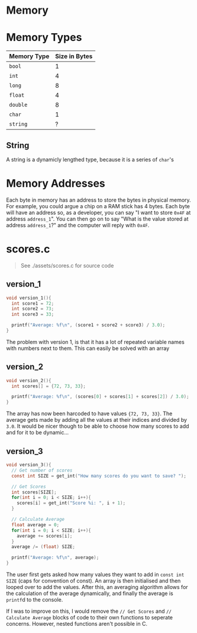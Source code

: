 # Memory

# Memory Types

Memory Type | Size in Bytes
------------|--------------
`bool`      | 1
`int`       | 4
`long`      | 8
`float`     | 4
`double`    | 8
`char`      | 1
`string`    | ?

## String
A string is a dynamicly lengthed type, because it is a series of `char`'s

# Memory Addresses
Each byte in memory has an address to store the bytes in physical memory. For example, you could argue a chip on a RAM stick has 4 bytes. Each byte will have an address so, as a developer, you can say "I want to store `0x4F` at address `address_1`". You can then go on to say "What is the value stored at address `address_1`?" and the computer will reply with `0x4F`.

# scores.c
> See ./assets/scores.c for source code

## version_1

```c
void version_1(){
  int score1 = 72;
  int score2 = 73;
  int score3 = 33;

  printf("Average: %f\n", (score1 + score2 + score3) / 3.0);
}
```
The problem with version 1, is that it has a lot of repeated variable names with numbers next to them. This can easily be solved with an array

## version_2
```c
void version_2(){
  int scores[] = {72, 73, 33};

  printf("Average: %f\n", (scores[0] + scores[1] + scores[2]) / 3.0);
}
```
The array has now been harcoded to have values `{72, 73, 33}`. The average gets made by adding all the values at their indices and divided by `3.0`. It would be nicer though to be able to choose how many scores to add and for it to be dynamic...

## version_3
```c
void version_3(){
  // Get number of scores
  const int SIZE = get_int("How many scores do you want to save? ");

  // Get Scores
  int scores[SIZE];
  for(int i = 0; i < SIZE; i++){
    scores[i] = get_int("Score %i: ", i + 1);
  }

  // Calculate Average
  float average = 0;
  for(int i = 0; i < SIZE; i++){
    average += scores[i];
  }
  average /= (float) SIZE;

  printf("Average: %f\n", average);
}
```
The user first gets asked how many values they want to add in `const int SIZE` (caps for convention of const).
An array is then initialised and then looped over to add the values. After this, an averaging algorithm allows for the calculation of the average dynamically, and finally the average is `printf`d to the console.

If I was to improve on this, I would remove the `// Get Scores` and `// Calculate Average` blocks of code to their own functions to seperate concerns. However, nested functions aren't possible in C.
